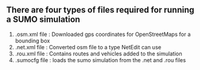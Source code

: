 ## There are four types of files required for running a SUMO simulation
1. .osm.xml file : Downloaded gps coordinates for OpenStreetMaps for a bounding box
2. .net.xml file : Converted osm file to a type NetEdit can use
3. .rou.xml file : Contains routes and vehicles added to the simulation
4. .sumocfg file : loads the sumo simulation from the .net and .rou files

